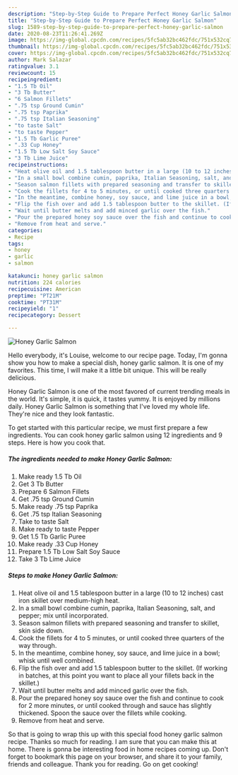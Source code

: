 ```yaml
---
description: "Step-by-Step Guide to Prepare Perfect Honey Garlic Salmon"
title: "Step-by-Step Guide to Prepare Perfect Honey Garlic Salmon"
slug: 1589-step-by-step-guide-to-prepare-perfect-honey-garlic-salmon
date: 2020-08-23T11:26:41.269Z
image: https://img-global.cpcdn.com/recipes/5fc5ab32bc462fdc/751x532cq70/honey-garlic-salmon-recipe-main-photo.jpg
thumbnail: https://img-global.cpcdn.com/recipes/5fc5ab32bc462fdc/751x532cq70/honey-garlic-salmon-recipe-main-photo.jpg
cover: https://img-global.cpcdn.com/recipes/5fc5ab32bc462fdc/751x532cq70/honey-garlic-salmon-recipe-main-photo.jpg
author: Mark Salazar
ratingvalue: 3.1
reviewcount: 15
recipeingredient:
- "1.5 Tb Oil"
- "3 Tb Butter"
- "6 Salmon Fillets"
- ".75 tsp Ground Cumin"
- ".75 tsp Paprika"
- ".75 tsp Italian Seasoning"
- "to taste Salt"
- "to taste Pepper"
- "1.5 Tb Garlic Puree"
- ".33 Cup Honey"
- "1.5 Tb Low Salt Soy Sauce"
- "3 Tb Lime Juice"
recipeinstructions:
- "Heat olive oil and 1.5 tablespoon butter in a large (10 to 12 inches) cast iron skillet over medium-high heat."
- "In a small bowl combine cumin, paprika, Italian Seasoning, salt, and pepper; mix until incorporated."
- "Season salmon fillets with prepared seasoning and transfer to skillet, skin side down."
- "Cook the fillets for 4 to 5 minutes, or until cooked three quarters of the way through."
- "In the meantime, combine honey, soy sauce, and lime juice in a bowl; whisk until well combined."
- "Flip the fish over and add 1.5 tablespoon butter to the skillet. (If working in batches, at this point you want to place all your fillets back in the skillet.)"
- "Wait until butter melts and add minced garlic over the fish."
- "Pour the prepared honey soy sauce over the fish and continue to cook for 2 more minutes, or until cooked through and sauce has slightly thickened. Spoon the sauce over the fillets while cooking."
- "Remove from heat and serve."
categories:
- Recipe
tags:
- honey
- garlic
- salmon

katakunci: honey garlic salmon 
nutrition: 224 calories
recipecuisine: American
preptime: "PT21M"
cooktime: "PT31M"
recipeyield: "1"
recipecategory: Dessert

---
```



![Honey Garlic Salmon](https://img-global.cpcdn.com/recipes/5fc5ab32bc462fdc/751x532cq70/honey-garlic-salmon-recipe-main-photo.jpg)

Hello everybody, it's Louise, welcome to our recipe page. Today, I'm gonna show you how to make a special dish, honey garlic salmon. It is one of my favorites. This time, I will make it a little bit unique. This will be really delicious.



Honey Garlic Salmon is one of the most favored of current trending meals in the world. It's simple, it is quick, it tastes yummy. It is enjoyed by millions daily. Honey Garlic Salmon is something that I've loved my whole life. They're nice and they look fantastic.


To get started with this particular recipe, we must first prepare a few ingredients. You can cook honey garlic salmon using 12 ingredients and 9 steps. Here is how you cook that.

<!--inarticleads1-->

##### The ingredients needed to make Honey Garlic Salmon:

1. Make ready 1.5 Tb Oil
1. Get 3 Tb Butter
1. Prepare 6 Salmon Fillets
1. Get .75 tsp Ground Cumin
1. Make ready .75 tsp Paprika
1. Get .75 tsp Italian Seasoning
1. Take to taste Salt
1. Make ready to taste Pepper
1. Get 1.5 Tb Garlic Puree
1. Make ready .33 Cup Honey
1. Prepare 1.5 Tb Low Salt Soy Sauce
1. Take 3 Tb Lime Juice




<!--inarticleads2-->

##### Steps to make Honey Garlic Salmon:

1. Heat olive oil and 1.5 tablespoon butter in a large (10 to 12 inches) cast iron skillet over medium-high heat.
1. In a small bowl combine cumin, paprika, Italian Seasoning, salt, and pepper; mix until incorporated.
1. Season salmon fillets with prepared seasoning and transfer to skillet, skin side down.
1. Cook the fillets for 4 to 5 minutes, or until cooked three quarters of the way through.
1. In the meantime, combine honey, soy sauce, and lime juice in a bowl; whisk until well combined.
1. Flip the fish over and add 1.5 tablespoon butter to the skillet. (If working in batches, at this point you want to place all your fillets back in the skillet.)
1. Wait until butter melts and add minced garlic over the fish.
1. Pour the prepared honey soy sauce over the fish and continue to cook for 2 more minutes, or until cooked through and sauce has slightly thickened. Spoon the sauce over the fillets while cooking.
1. Remove from heat and serve.




So that is going to wrap this up with this special food honey garlic salmon recipe. Thanks so much for reading. I am sure that you can make this at home. There is gonna be interesting food in home recipes coming up. Don't forget to bookmark this page on your browser, and share it to your family, friends and colleague. Thank you for reading. Go on get cooking!
